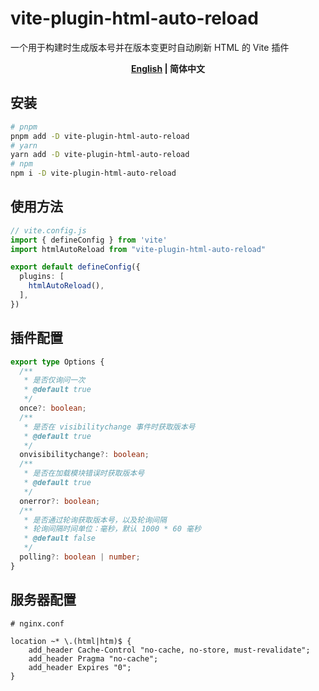 # vite-plugin-html-auto-reload
一个用于构建时生成版本号并在版本变更时自动刷新 HTML 的 Vite 插件

<p align="center">
  <strong>
    <a href="./README.md">English</a>
    |
    <span>简体中文</span>
  </strong>
</p>

## 安装

```sh
# pnpm
pnpm add -D vite-plugin-html-auto-reload
# yarn
yarn add -D vite-plugin-html-auto-reload
# npm
npm i -D vite-plugin-html-auto-reload
```

## 使用方法

```ts
// vite.config.js
import { defineConfig } from 'vite'
import htmlAutoReload from "vite-plugin-html-auto-reload"

export default defineConfig({
  plugins: [
    htmlAutoReload(),
  ],
})
```

## 插件配置

```ts
export type Options {
  /**
   * 是否仅询问一次
   * @default true
   */
  once?: boolean;
  /**
   * 是否在 visibilitychange 事件时获取版本号
   * @default true
   */
  onvisibilitychange?: boolean;
  /**
   * 是否在加载模块错误时获取版本号
   * @default true
   */
  onerror?: boolean;
  /**
   * 是否通过轮询获取版本号，以及轮询间隔
   * 轮询间隔时间单位：毫秒，默认 1000 * 60 毫秒
   * @default false
   */
  polling?: boolean | number;
}
```

## 服务器配置

```nginx
# nginx.conf

location ~* \.(html|htm)$ {
    add_header Cache-Control "no-cache, no-store, must-revalidate";
    add_header Pragma "no-cache";
    add_header Expires "0";
}
```